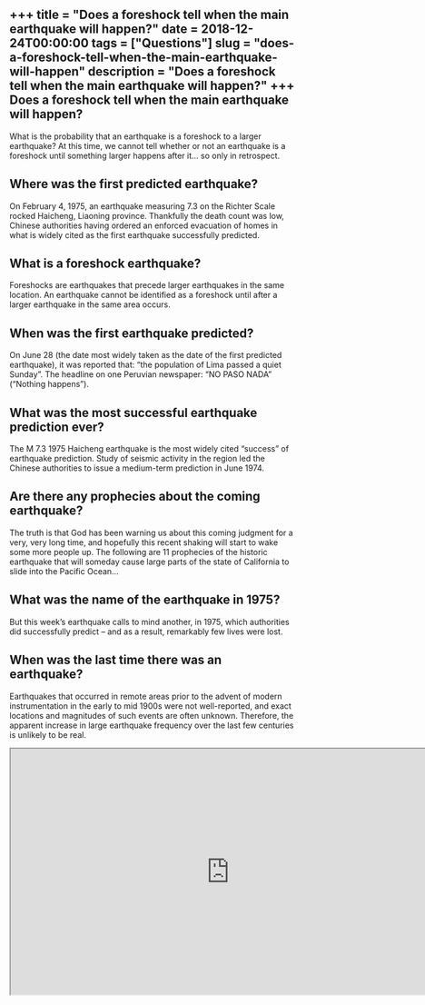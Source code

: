 +++
title = "Does a foreshock tell when the main earthquake will happen?"
date = 2018-12-24T00:00:00
tags = ["Questions"]
slug = "does-a-foreshock-tell-when-the-main-earthquake-will-happen"
description = "Does a foreshock tell when the main earthquake will happen?"
+++
Does a foreshock tell when the main earthquake will happen?
-----------------------------------------------------------

What is the probability that an earthquake is a foreshock to a larger earthquake? At this time, we cannot tell whether or not an earthquake is a foreshock until something larger happens after it… so only in retrospect.

Where was the first predicted earthquake?
-----------------------------------------

On February 4, 1975, an earthquake measuring 7.3 on the Richter Scale rocked Haicheng, Liaoning province. Thankfully the death count was low, Chinese authorities having ordered an enforced evacuation of homes in what is widely cited as the first earthquake successfully predicted.

What is a foreshock earthquake?
-------------------------------

Foreshocks are earthquakes that precede larger earthquakes in the same location. An earthquake cannot be identified as a foreshock until after a larger earthquake in the same area occurs.

When was the first earthquake predicted?
----------------------------------------

On June 28 (the date most widely taken as the date of the first predicted earthquake), it was reported that: “the population of Lima passed a quiet Sunday”. The headline on one Peruvian newspaper: “NO PASO NADA” (“Nothing happens”).

What was the most successful earthquake prediction ever?
--------------------------------------------------------

The M 7.3 1975 Haicheng earthquake is the most widely cited “success” of earthquake prediction. Study of seismic activity in the region led the Chinese authorities to issue a medium-term prediction in June 1974.

Are there any prophecies about the coming earthquake?
-----------------------------------------------------

The truth is that God has been warning us about this coming judgment for a very, very long time, and hopefully this recent shaking will start to wake some more people up. The following are 11 prophecies of the historic earthquake that will someday cause large parts of the state of California to slide into the Pacific Ocean…

What was the name of the earthquake in 1975?
--------------------------------------------

But this week’s earthquake calls to mind another, in 1975, which authorities did successfully predict – and as a result, remarkably few lives were lost.

When was the last time there was an earthquake?
-----------------------------------------------

Earthquakes that occurred in remote areas prior to the advent of modern instrumentation in the early to mid 1900s were not well-reported, and exact locations and magnitudes of such events are often unknown. Therefore, the apparent increase in large earthquake frequency over the last few centuries is unlikely to be real.

<iframe allow="accelerometer; autoplay; clipboard-write; encrypted-media; gyroscope; picture-in-picture" allowfullscreen="" class="__youtube_prefs__  epyt-is-override  no-lazyload" data-no-lazy="1" data-origheight="433" data-origwidth="770" data-skipgform_ajax_framebjll="" height="433" id="_ytid_11096" loading="lazy" src="https://www.youtube.com/embed/mH4qRTU7eTQ?enablejsapi=1&autoplay=0&cc_load_policy=0&cc_lang_pref=&iv_load_policy=1&loop=0&modestbranding=0&rel=1&fs=1&playsinline=0&autohide=2&theme=dark&color=red&controls=1&" title="YouTube player" width="770"></iframe>